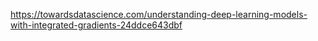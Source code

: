 https://towardsdatascience.com/understanding-deep-learning-models-with-integrated-gradients-24ddce643dbf
